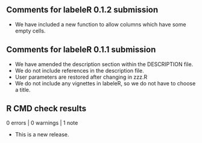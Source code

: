 ## Comments for labeleR 0.1.2 submission

* We have included a new function to allow columns which have some empty cells.

## Comments for labeleR 0.1.1 submission

* We have amended the description section within the DESCRIPTION file.
* We do not include references in the description file.
* User parameters are restored after changing in zzz.R
* We do not include any vignettes in labeleR, so we do not have to choose a title.


## R CMD check results

0 errors | 0 warnings | 1 note

* This is a new release.
